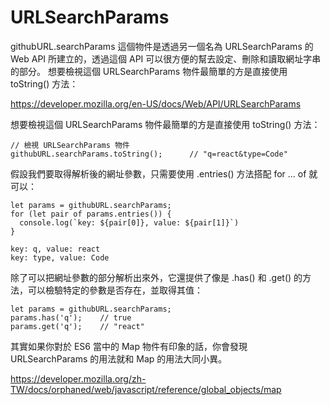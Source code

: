 # URLSearchParams
githubURL.searchParams 這個物件是透過另一個名為 URLSearchParams 的 Web API 所建立的，透過這個 API 可以很方便的幫去設定、刪除和讀取網址字串的部分。
想要檢視這個 URLSearchParams 物件最簡單的方是直接使用 toString() 方法：

https://developer.mozilla.org/en-US/docs/Web/API/URLSearchParams

想要檢視這個 URLSearchParams 物件最簡單的方是直接使用 toString() 方法：

```javascript=
// 檢視 URLSearchParams 物件
githubURL.searchParams.toString();      // "q=react&type=Code"
```

假設我們要取得解析後的網址參數，只需要使用 .entries() 方法搭配 for ... of 就可以：

```javascript=
let params = githubURL.searchParams;
for (let pair of params.entries()) {
  console.log(`key: ${pair[0]}, value: ${pair[1]}`)
}
```

```javascript=
key: q, value: react
key: type, value: Code
```

除了可以把網址參數的部分解析出來外，它還提供了像是 .has(<key>) 和 .get(<key>) 的方法，可以檢驗特定的參數是否存在，並取得其值：

```javascript=
let params = githubURL.searchParams;
params.has('q');    // true
params.get('q');    // "react"
```

其實如果你對於 ES6 當中的 Map 物件有印象的話，你會發現 URLSearchParams 的用法就和 Map 的用法大同小異。


https://developer.mozilla.org/zh-TW/docs/orphaned/web/javascript/reference/global_objects/map